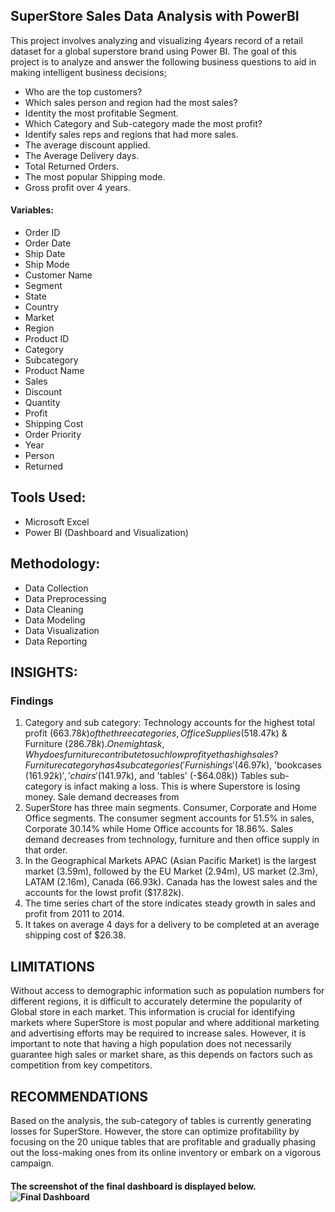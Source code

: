 ## SuperStore Sales Data Analysis with PowerBI
This project involves analyzing and visualizing 4years record of a retail dataset for a global superstore brand using Power BI.
The goal of this project is to analyze and answer the following business questions to aid in making intelligent business decisions;
- Who are the top customers?
- Which sales person and region had the most sales?
- Identity the most profitable Segment.
- Which Category and Sub-category made the most profit?
- Identify sales reps and regions that had more sales.
- The average discount applied.
- The Average Delivery days.
- Total Returned Orders.
- The most popular Shipping mode.
- Gross profit over 4 years.
#### Variables:
- Order ID
- Order Date
- Ship Date
- Ship Mode
- Customer Name
- Segment
- State
- Country
- Market
- Region
- Product ID
- Category
- Subcategory
- Product Name
- Sales
- Discount
- Quantity
- Profit
- Shipping Cost
- Order Priority
- Year
- Person
- Returned
## Tools Used:
- Microsoft Excel
- Power BI (Dashboard and Visualization)
## Methodology:
- Data Collection
- Data Preprocessing
- Data Cleaning
- Data Modeling
- Data Visualization
- Data Reporting
## INSIGHTS:
### Findings
1. Category and sub category: Technology accounts for the highest total profit ($663.78k) of the three categories, Office Supplies ($518.47k) & Furniture ($286.78k). One might ask, Why does furniture contribute to such low profit yet has high sales? Furniture category has 4 subcategories ('Furnishings' ($46.97k), 'bookcases ($161.92k)', 'chairs' ($141.97k), and 'tables' (-$64.08k)) Tables sub-category is infact making a loss. This is where Superstore is losing money. Sale demand decreases from 
2. SuperStore has three main segments. Consumer, Corporate and Home Office segments. The consumer segment accounts for 51.5% in sales, Corporate 30.14% while Home Office accounts for 18.86%. Sales demand decreases from technology, furniture and then office supply in that order.
3. In the Geographical Markets APAC (Asian Pacific Market) is the largest market (3.59m), followed by the EU Market (2.94m), US market (2.3m), LATAM (2.16m), Canada (66.93k). Canada has the lowest sales and the accounts for the lowst profit ($17.82k).
4. The time series chart of the store indicates steady growth in sales and profit from 2011 to 2014. 
5. It takes on average 4 days for a delivery to be completed at an average shipping cost of $26.38. 
## LIMITATIONS
Without access to demographic information such as population numbers for different regions, it is difficult to accurately determine the popularity of Global store in each market. This information is crucial for identifying markets where SuperStore is most popular and where additional marketing and advertising efforts may be required to increase sales. However, it is important to note that having a high population does not necessarily guarantee high sales or market share, as this depends on factors such as competition from key competitors.
## RECOMMENDATIONS
Based on the analysis, the sub-category of tables is currently generating losses for SuperStore. However, the store can optimize profitability by focusing on the 20 unique tables that are profitable and gradually phasing out the loss-making ones from its online inventory or embark on a vigorous campaign.
#### The screenshot of the final dashboard is displayed below.![Final Dashboard](https://user-images.githubusercontent.com/36298235/219985144-3e860b7c-aba2-44a2-b828-97fa0c0ddd4f.JPG)


